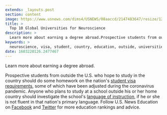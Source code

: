 ```yaml
--- 
extends: _layouts.post 
section: content 
image: https://www.usnews.com/dims4/USNEWS/08aaccd/2147483647/resize/1200x%3E/quality/85/?url=http%3A%2F%2Fmedia.beam.usnews.com%2F6b%2F7d%2F13f1163e4eafa18572825c2c2f6a%2Ftechnologybrainscan.jpg 
title: > 
  Top 10 Global Universities for Neuroscience 
description: > 
  Learn more about earning a degree abroad.Prospective students from outside the U.S. who hope to study in the country should do some homework on the nation's student visa requirements, some of which have been adjusted during the coronavirus pandemic.Anyone who plans to study at a school outside his or her home country should investigate the school's language of instruction, if he or she is not fluent in that nation's primary language.Follow U.S. News Education on Facebook and Twitter for more education rankings and advice. 
keywords: > 
  neuroscience, visa, student, country, education, outside, universities, students, global, language, study, nations, twitter 
date: 1603220126.2477467 
--- 
```

<div><p size="3" class="Heading__HeadingStyled-sc-1w5xk2o-0-p gPPEYz Heading-sc-1w5xk2o-1 jFucEe">Learn more about earning a degree abroad.</p><p>Prospective students from outside the U.S. who hope to study in the country should do some homework on the nation's <a href="https://www.usnews.com/education/best-colleges/articles/updated-visa-guidelines-international-students-should-know">student visa requirements</a>, some of which have been adjusted during the coronavirus pandemic. Anyone who plans to study at a school outside his or her home country should investigate the school's <a href="https://www.usnews.com/education/best-global-universities/articles/2017-10-24/consider-language-when-picking-an-international-university">language of instruction</a>, if he or she is not fluent in that nation's primary language. Follow U.S. News Education on <a href="https://www.facebook.com/usnewsandworldreport" target="_blank">Facebook</a> and <a href="https://twitter.com/usnewseducation" target="_blank">Twitter</a> for more education rankings and advice.</p></div>